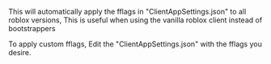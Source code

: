 This will automatically apply the fflags in "ClientAppSettings.json" to all roblox versions, This is useful when using the vanilla roblox client instead of bootstrappers

To apply custom fflags, Edit the "ClientAppSettings.json" with the fflags you desire.
